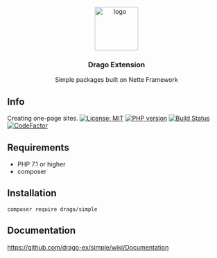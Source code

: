 <p align="center">
  <img src="https://avatars0.githubusercontent.com/u/11717487?s=400&u=40ecb522587ebbcfe67801ccb6f11497b259f84b&v=4" width="100" alt="logo">
</p>

<h3 align="center">Drago Extension</h3>
<p align="center">Simple packages built on Nette Framework</p>

## Info
Creating one-page sites.
[![License: MIT](https://img.shields.io/badge/License-MIT-yellow.svg)](https://raw.githubusercontent.com/drago-ex/simple/master/license.md)
[![PHP version](https://badge.fury.io/ph/drago-ex%2Fsimple.svg)](https://badge.fury.io/ph/drago-ex%2Fsimple)
[![Build Status](https://travis-ci.org/drago-ex/simple.svg?branch=master)](https://travis-ci.org/drago-ex/simple)
[![CodeFactor](https://www.codefactor.io/repository/github/drago-ex/simple/badge)](https://www.codefactor.io/repository/github/drago-ex/simple)

## Requirements
- PHP 7.1 or higher
- composer

## Installation
```
composer require drago/simple
```

## Documentation
https://github.com/drago-ex/simple/wiki/Documentation
